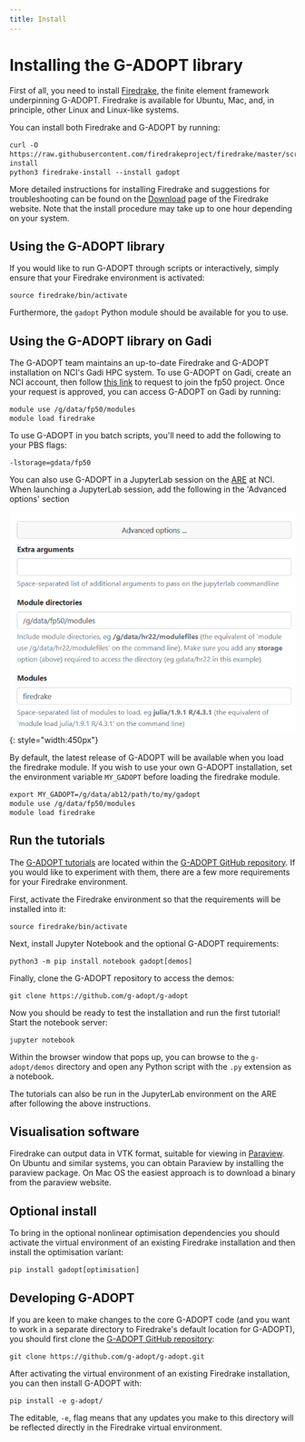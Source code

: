 ```yaml
---
title: Install
---
```


# Installing the G-ADOPT library

First of all, you need to install [Firedrake](https://www.firedrakeproject.org), the finite element framework underpinning G-ADOPT.
Firedrake is available for Ubuntu, Mac, and, in principle, other Linux and Linux-like systems.

You can install both Firedrake and G-ADOPT by running:

    curl -O https://raw.githubusercontent.com/firedrakeproject/firedrake/master/scripts/firedrake-install
    python3 firedrake-install --install gadopt

More detailed instructions for installing Firedrake and suggestions for troubleshooting can be found
on the [Download](https://www.firedrakeproject.org/download.html) page of the Firedrake website. Note that the install procedure may take
up to one hour depending on your system.

## Using the G-ADOPT library

If you would like to run G-ADOPT through scripts or interactively, simply
ensure that your Firedrake environment is activated:

    source firedrake/bin/activate

Furthermore, the `gadopt` Python module should be available for you to use.

## Using the G-ADOPT library on Gadi

The G-ADOPT team maintains an up-to-date Firedrake and G-ADOPT installation 
on NCI's Gadi HPC system. To use G-ADOPT on Gadi, create an NCI account, then follow [this link](https://my.nci.org.au/mancini/project/fp50/join) to request to join the fp50 project. Once your request is approved, you can
access G-ADOPT on Gadi by running:

    module use /g/data/fp50/modules
    module load firedrake

To use G-ADOPT in you batch scripts, you'll need to add the following to your
PBS flags:

    -lstorage=gdata/fp50

You can also use G-ADOPT in a JupyterLab session on the [ARE](https://opus.nci.org.au/spaces/Help/pages/162431120/ARE+User+Guide) at NCI. When launching a
JupyterLab session, add the following in the 'Advanced options' section

![G-ADOPT ARE](images/g-adopt-are.png){: style="width:450px"}

By default, the latest release of G-ADOPT will be available when you load
the firedrake module. If you wish to use your own G-ADOPT installation, set
the environment variable `MY_GADOPT` before loading the firedrake module.

    export MY_GADOPT=/g/data/ab12/path/to/my/gadopt
    module use /g/data/fp50/modules
    module load firedrake

## Run the tutorials

The [G-ADOPT tutorials](tutorials/index.md) are located within the [G-ADOPT
GitHub repository](https://github.com/g-adopt/g-adopt). If you would
like to experiment with them, there are a few more requirements for
your Firedrake environment.

First, activate the Firedrake environment so that the requirements
will be installed into it:

    source firedrake/bin/activate

Next, install Jupyter Notebook and the optional G-ADOPT requirements:

    python3 -m pip install notebook gadopt[demos]

Finally, clone the G-ADOPT repository to access the demos:

    git clone https://github.com/g-adopt/g-adopt

Now you should be ready to test the installation and run the first
tutorial! Start the notebook server:

    jupyter notebook

Within the browser window that pops up, you can browse to the
`g-adopt/demos` directory and open any Python script with the `.py`
extension as a notebook.

The tutorials can also be run in the JupyterLab environment on the ARE
after following the above instructions.

## Visualisation software

Firedrake can output data in VTK format, suitable for viewing in [Paraview](https://www.paraview.org/).
On Ubuntu and similar systems, you can obtain Paraview by installing the paraview package. On Mac OS the
easiest approach is to download a binary from the paraview website.

## Optional install

To bring in the optional nonlinear optimisation dependencies you should activate the virtual environment of an existing Firedrake installation
and then install the optimisation variant:

    pip install gadopt[optimisation]

## Developing G-ADOPT

If you are keen to make changes to the core G-ADOPT code (and you want to work in a separate directory to Firedrake's default location for G-ADOPT), you should first clone the [G-ADOPT GitHub repository](https://github.com/g-adopt/g-adopt):

    git clone https://github.com/g-adopt/g-adopt.git

After activating the virtual environment of an existing Firedrake installation, you can then install G-ADOPT with:

    pip install -e g-adopt/

The editable, `-e`, flag means that any updates you make to this directory will be reflected directly in the Firedrake virtual environment.

